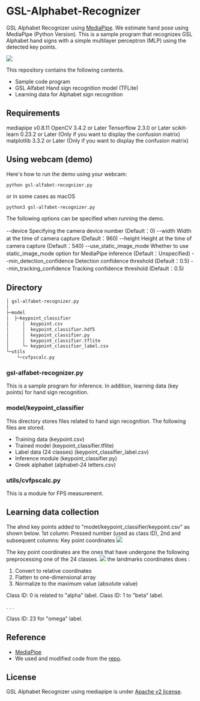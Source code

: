 # GSL-Alphabet-Recognizer
GSL Alphabet Recognizer using [MediaPipe](https://mediapipe.dev/).
We estimate hand pose using MediaPipe (Python Version). 
This is a sample program that recognizes GSL Alphabet hand signs with a simple multilayer perceptron (MLP) using the detected key points.

![](https://github.com/dkourem/GSL-Alphabet-Recognizer/blob/main/demo-video.gif)


This repository contains the following contents.

- Sample code program
- GSL Alfabet Hand sign recognition model (TFLite)
- Learning data for Alphabet sign recognition 

## Requirements
mediapipe v0.8.11
OpenCV 3.4.2 or Later
Tensorflow 2.3.0 or Later
scikit-learn 0.23.2 or Later (Only if you want to display the confusion matrix)
matplotlib 3.3.2 or Later (Only if you want to display the confusion matrix)

## Using webcam (demo)

Here's how to run the demo using your webcam:

```
python gsl-alfabet-recognizer.py
```
or in some cases as macOS
```
python3 gsl-alfabet-recognizer.py
```

The following options can be specified when running the demo.

--device
Specifying the camera device number (Default：0)
--width
Width at the time of camera capture (Default：960)
--height
Height at the time of camera capture (Default：540)
--use_static_image_mode
Whether to use static_image_mode option for MediaPipe inference (Default：Unspecified)
--min_detection_confidence
Detection confidence threshold (Default：0.5)
--min_tracking_confidence
Tracking confidence threshold (Default：0.5)

## Directory
```bash
│ gsl-alfabet-recognizer.py  
│
├─model
│  ├─keypoint_classifier
│     │  keypoint.csv
│     │  keypoint_classifier.hdf5
│     │  keypoint_classifier.py
│     │  keypoint_classifier.tflite
│     └─ keypoint_classifier_label.csv                  
└─utils
    └─cvfpscalc.py
```
### gsl-alfabet-recognizer.py
This is a sample program for inference.
In addition, learning data (key points) for hand sign recognition.

### model/keypoint_classifier
This directory stores files related to hand sign recognition.
The following files are stored.

-   Training data (keypoint.csv)
-   Trained model (keypoint_classifier.tflite)
-   Label data (24 classes) (keypoint_classifier_label.csv)
-   Inference module (keypoint_classifier.py)
-   Greek alphabet (alphabet-24 letters.csv)

### utils/cvfpscalc.py
This is a module for FPS measurement.

## Learning data collection
The ahnd key points added to "model/keypoint_classifier/keypoint.csv" as shown below.
1st column: Pressed number (used as class ID), 2nd and subsequent columns: Key point coordinates
![](https://user-images.githubusercontent.com/37477845/102345725-28d26280-3fe1-11eb-9eeb-8c938e3f625b.png)

The key point coordinates are the ones that have undergone the following preprocessing one of the 24 classes.
![](https://github.com/dkourem/GSL-Alphabet-Recognizer/blob/main/mediapipe-hand-pose.png)
the landmarks coordinates does :
1. Convert to relative coordinates
2. Flatten to one-dimensional array
3. Normalize to the maximum value (absolute value)

Class ID: 0 is related to "alpha" label. 
Class ID: 1 to "beta" label. 

. . . 

Class ID: 23 for "omega" label.  

## Reference
- [MediaPipe](https://mediapipe.dev/)
- We used and modified code from the [repo](https://github.com/Kazuhito00/hand-gesture-recognition-using-mediapipe).

## License
GSL Alphabet Recognizer using mediapipe is under [Apache v2 license](https://github.com/kinivi/hand-gesture-recognition-mediapipe/blob/main/LICENSE).
